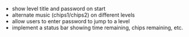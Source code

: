 - show level title and password on start
- alternate music (chips1/chips2) on different levels
- allow users to enter password to jump to a level
- implement a status bar showing time remaining, chips remaining, etc.
